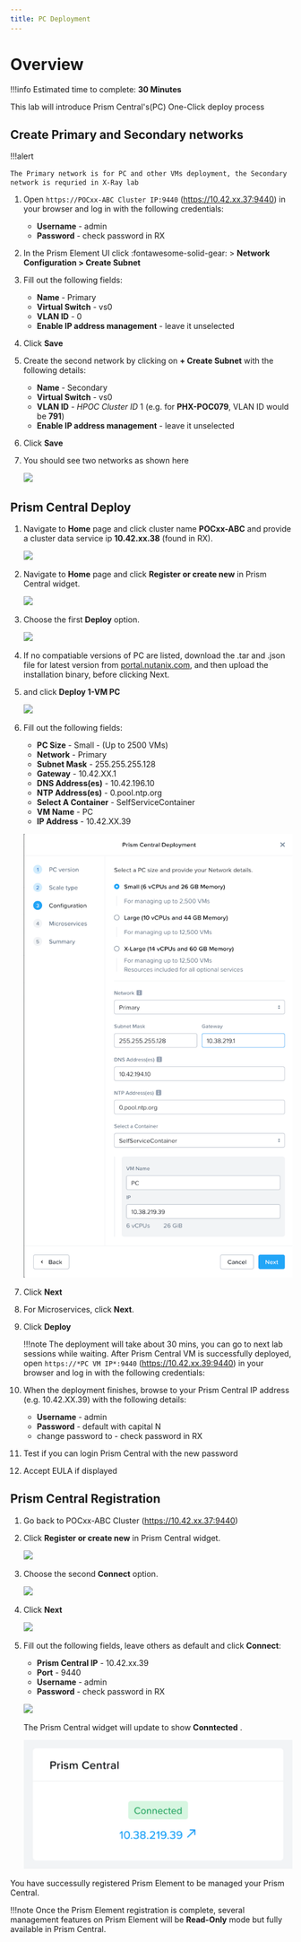 ```yaml
---
title: PC Deployment
---
```


# Overview

!!!info
       Estimated time to complete: **30 Minutes**

This lab will introduce Prism Central's(PC) One-Click deploy process

## Create Primary and Secondary networks

!!!alert

    The Primary network is for PC and other VMs deployment, the Secondary network is requried in X-Ray lab

1. Open ``https://POCxx-ABC Cluster IP:9440`` (https://10.42.xx.37:9440)
in your browser and log in with the following credentials:

    -  **Username** - admin
    -  **Password** - check password in RX

1.  In the Prism Element UI click :fontawesome-solid-gear: > **Network Configuration > Create Subnet**

1.  Fill out the following fields:

    -  **Name** - Primary
    -  **Virtual Switch** - vs0
    -  **VLAN ID** - 0
    -  **Enable IP address management** - leave it unselected

1.  Click **Save**

1.  Create the second network by clicking on **+ Create Subnet** with
    the following details:

    -  **Name** - Secondary
    -  **Virtual Switch** - vs0
    -  **VLAN ID** - *HPOC Cluster ID* 1 (e.g. for **PHX-POC079**,
        VLAN ID would be **791**)
    -  **Enable IP address management** - leave it unselected

1.  Click **Save**

1.  You should see two networks as shown here

    ![](images/image001.png)

## Prism Central Deploy

1. Navigate to **Home** page and click cluster name **POCxx-ABC** and provide a cluster data service ip **10.42.xx.38** (found in RX). 

    ![](images/9.png)

1.  Navigate to **Home** page and click **Register or create new** in
    Prism Central widget.

    ![](images/1.png)

1.  Choose the first **Deploy** option.

    ![](images/2.png)

1.  If no compatiable versions of PC are listed, download the .tar and .json file for latest version from [portal.nutanix.com](https://portal.nutanix.com/page/downloads?product=prism), and then upload the installation binary, before clicking Next.

1. and click **Deploy 1-VM PC**

    ![](images/3.png)

1.  Fill out the following fields:

    -  **PC Size** - Small - (Up to 2500 VMs)
    -  **Network** - Primary
    -  **Subnet Mask** - 255.255.255.128
    -  **Gateway** - 10.42.XX.1
    -  **DNS Address(es)** - 10.42.196.10
    -  **NTP Address(es)** - 0.pool.ntp.org
    -  **Select A Container** - SelfServiceContainer
    -  **VM Name** - PC
    -  **IP Address** - 10.42.XX.39

    ![](images/4.png)

1. Click **Next**

1. For Microservices, click **Next**.

1.  Click **Deploy**

    !!!note
           The deployment will take about 30 mins, you can go to next lab sessions while waiting. After Prism Central VM is successfully deployed, open ``https://*PC VM IP*:9440`` (https://10.42.xx.39:9440) in your browser and log in with the following credentials:


1.  When the deployment finishes, browse to your Prism Central IP
    address (e.g. 10.42.XX.39) with the following details:

    -  **Username** - admin
    -  **Password** - default with capital N
    -  change password to - check password in RX

1.  Test if you can login Prism Central with the new password

1.  Accept EULA if displayed

## Prism Central Registration

1.  Go back to POCxx-ABC Cluster (https://10.42.xx.37:9440)


2.  Click **Register or create new** in Prism Central widget. 

    ![](images/1.png)

3.  Choose the second **Connect** option. 

    ![](images/2.png)

4.  Click **Next** 

    ![](images/6.png)

5.  Fill out the following fields, leave others as default and click **Connect**:

    -  **Prism Central IP** - 10.42.xx.39
    -  **Port** - 9440
    -  **Username** - admin
    -  **Password** - check password in RX
   
    ![](images/7.png)

    The Prism Central widget will update to show **Conntected** .
   
    ![](images/8.png)

You have successully registered Prism Element to be managed your Prism Central.

!!!note
       Once the Prism Element registration is complete, several management features on Prism Element will be **Read-Only** mode but fully available in Prism Central.

